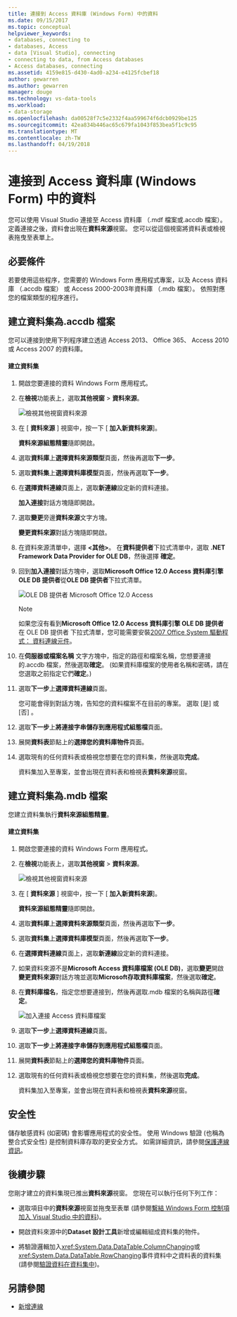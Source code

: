 ```yaml
---
title: 連接到 Access 資料庫 (Windows Form) 中的資料
ms.date: 09/15/2017
ms.topic: conceptual
helpviewer_keywords:
- databases, connecting to
- databases, Access
- data [Visual Studio], connecting
- connecting to data, from Access databases
- Access databases, connecting
ms.assetid: 4159e815-d430-4ad0-a234-e4125fcbef18
author: gewarren
ms.author: gewarren
manager: douge
ms.technology: vs-data-tools
ms.workload:
- data-storage
ms.openlocfilehash: da00528f7c5e2332f4aa599674f6dcb0929be125
ms.sourcegitcommit: 42ea834b446ac65c679fa1043f853bea5f1c9c95
ms.translationtype: MT
ms.contentlocale: zh-TW
ms.lasthandoff: 04/19/2018
---
```

# <a name="connect-to-data-in-an-access-database-windows-forms"></a>連接到 Access 資料庫 (Windows Form) 中的資料
您可以使用 Visual Studio 連接至 Access 資料庫 （.mdf 檔案或.accdb 檔案）。 定義連接之後，資料會出現在**資料來源**視窗。 您可以從這個視窗將資料表或檢視表拖曳至表單上。

## <a name="prerequisites"></a>必要條件
 若要使用這些程序，您需要的 Windows Form 應用程式專案，以及 Access 資料庫 （.accdb 檔案） 或 Access 2000-2003年資料庫 （.mdb 檔案）。 依照對應您的檔案類型的程序進行。

## <a name="creating-the-dataset-for-an-accdb-file"></a>建立資料集為.accdb 檔案
 您可以連接到使用下列程序建立透過 Access 2013、 Office 365、 Access 2010 或 Access 2007 的資料庫。

#### <a name="to-create-the-dataset"></a>建立資料集

1.  開啟您要連接的資料 Windows Form 應用程式。

2.  在**檢視**功能表上，選取**其他視窗** > **資料來源**。

     ![檢視其他視窗資料來源](../data-tools/media/viewdatasources.png "ViewDataSources")

3.  在 [ **資料來源** ] 視窗中，按一下 [ **加入新資料來源**]。

     **資料來源組態精靈**隨即開啟。

4.  選取**資料庫**上**選擇資料來源類型**頁面，然後再選取**下一步**。

5.  選取**資料集**上**選擇資料庫模型**頁面，然後再選取**下一步**。

6.  在**選擇資料連線**頁面上，選取**新連線**設定新的資料連接。

     **加入連接**對話方塊隨即開啟。

7.  選取**變更**旁邊**資料來源**文字方塊。

     **變更資料來源**對話方塊隨即開啟。

8.  在資料來源清單中，選擇  **\<其他\>**。 在**資料提供者**下拉式清單中，選取 **.NET Framework Data Provider for OLE DB**，然後選擇 **確定**。

9. 回到**加入連接**對話方塊中，選取**Microsoft Office 12.0 Access 資料庫引擎 OLE DB 提供者**從**OLE DB 提供者**下拉式清單。

     ![OLE DB 提供者 Microsoft Office 12.0 Access](../data-tools/media/dataoledbprovideroffice12access.png "dataOLEDBProviderOffice12Access")

     > [!NOTE]
     >  如果您沒有看到**Microsoft Office 12.0 Access 資料庫引擎 OLE DB 提供者**在 OLE DB 提供者 下拉式清單，您可能需要安裝[2007 Office System 驅動程式： 資料連線元件](https://www.microsoft.com/download/confirmation.aspx?id=23734)。

9. 在**伺服器或檔案名稱** 文字方塊中，指定的路徑和檔案名稱，您想要連接的.accdb 檔案，然後選取**確定**。 (如果資料庫檔案的使用者名稱和密碼，請在您選取之前指定它們**確定**。)

10. 選取**下一步**上**選擇資料連線**頁面。

     您可能會得到對話方塊，告知您的資料檔案不在目前的專案。 選取 [是]  或 [否] 。

11. 選取**下一步**上**將連接字串儲存到應用程式組態檔**頁面。

12. 展開**資料表**節點上的**選擇您的資料庫物件**頁面。

13. 選取現有的任何資料表或檢視您想要在您的資料集，然後選取**完成**。

     資料集加入至專案，並會出現在資料表和檢視表**資料來源**視窗。

## <a name="creating-the-dataset-for-an-mdb-file"></a>建立資料集為.mdb 檔案
 您建立資料集執行**資料來源組態精靈**。

#### <a name="to-create-the-dataset"></a>建立資料集

1.  開啟您要連接的資料 Windows Form 應用程式。

2.  在**檢視**功能表上，選取**其他視窗** > **資料來源**。

     ![檢視其他視窗資料來源](../data-tools/media/viewdatasources.png "ViewDataSources")

3.  在 [ **資料來源** ] 視窗中，按一下 [ **加入新資料來源**]。

     **資料來源組態精靈**隨即開啟。

4.  選取**資料庫**上**選擇資料來源類型**頁面，然後再選取**下一步**。

5.  選取**資料集**上**選擇資料庫模型**頁面，然後再選取**下一步**。

6.  在**選擇資料連線**頁面上，選取**新連線**設定新的資料連接。

7.  如果資料來源不是**Microsoft Access 資料庫檔案 (OLE DB)**，選取**變更**開啟**變更資料來源**對話方塊並選取**Microsoft存取資料庫檔案**，然後選取**確定**。

8.  在**資料庫檔名**，指定您想要連接到，然後再選取.mdb 檔案的名稱與路徑**確定**。

     ![加入連接 Access 資料庫檔案](../data-tools/media/dataaddconnectionaccessmdb.png "dataAddConnectionAccessMDB")

9. 選取**下一步**上**選擇資料連線**頁面。

10. 選取**下一步**上**將連接字串儲存到應用程式組態檔**頁面。

11. 展開**資料表**節點上的**選擇您的資料庫物件**頁面。

12. 選取現有的任何資料表或檢視您想要在您的資料集，然後選取**完成**。

     資料集加入至專案，並會出現在資料表和檢視表**資料來源**視窗。

## <a name="security"></a>安全性
 儲存敏感資料 (如密碼) 會影響應用程式的安全性。 使用 Windows 驗證 (也稱為整合式安全性) 是控制資料庫存取的更安全方式。 如需詳細資訊，請參閱[保護連線資訊](/dotnet/framework/data/adonet/protecting-connection-information)。

## <a name="next-steps"></a>後續步驟
 您剛才建立的資料集現已推出**資料來源**視窗。 您現在可以執行任何下列工作：

-   選取項目中的**資料來源**視窗並拖曳至表單 (請參閱[繫結 Windows Form 控制項加入 Visual Studio 中的資料](../data-tools/bind-windows-forms-controls-to-data-in-visual-studio.md))。

-   開啟資料來源中的**Dataset 設計工具**新增或編輯組成資料集的物件。

-   將驗證邏輯加入<xref:System.Data.DataTable.ColumnChanging>或<xref:System.Data.DataTable.RowChanging>事件資料中之資料表的資料集 (請參閱[驗證資料在資料集中](../data-tools/validate-data-in-datasets.md))。

## <a name="see-also"></a>另請參閱

- [新增連線](../data-tools/add-new-connections.md)